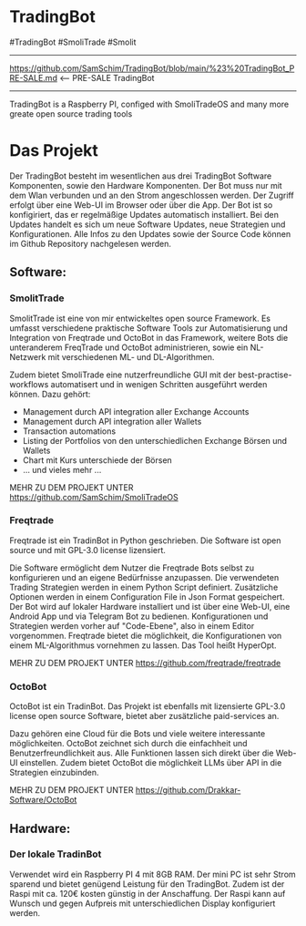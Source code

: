 # TradingBot
#TradingBot #SmoliTrade #Smolit
___
https://github.com/SamSchim/TradingBot/blob/main/%23%20TradingBot_PRE-SALE.md     <-- PRE-SALE TradingBot
___


TradingBot is a Raspberry PI, configed with SmoliTradeOS and many more greate open source trading tools

# Das Projekt
Der TradingBot besteht im wesentlichen aus drei TradingBot Software Komponenten, sowie den Hardware Komponenten.
Der Bot muss nur mit dem Wlan verbunden und an den Strom angeschlossen werden.
Der Zugriff erfolgt über eine Web-UI im Browser oder über die App.
Der Bot ist so konfigiriert, das er regelmäßige Updates automatisch installiert. Bei den Updates handelt es sich um neue Software Updates, neue Strategien und Konfigurationen.
Alle Infos zu den Updates sowie der Source Code können im Github Repository nachgelesen werden.

## Software:

### SmolitTrade
SmolitTrade ist eine von mir entwickeltes open source Framework. 
Es umfasst verschiedene praktische Software Tools zur Automatisierung und Integration von Freqtrade und OctoBot in das Framework, weitere Bots die unteranderem FreqTrade und OctoBot administrieren, sowie ein NL-Netzwerk mit verschiedenen ML- und DL-Algorithmen. 

Zudem bietet SmoliTrade eine nutzerfreundliche GUI mit der best-practise-workflows automatisert und in wenigen Schritten ausgeführt werden können. Dazu gehört:

- Management durch API integration aller Exchange Accounts
- Management durch API integration aller Wallets
- Transaction automations
- Listing der Portfolios von den unterschiedlichen Exchange Börsen und Wallets
- Chart mit Kurs unterschiede der Börsen
- ... und vieles mehr ...

MEHR ZU DEM PROJEKT UNTER https://github.com/SamSchim/SmoliTradeOS

### Freqtrade
Freqtrade ist ein TradinBot in Python geschrieben. Die Software ist open source und mit  GPL-3.0 license  lizensiert. 

Die Software ermöglicht dem Nutzer die Freqtrade Bots selbst zu konfigurieren und an eigene Bedürfnisse anzupassen. Die verwendeten Trading Strategien werden in einem Python Script definiert. Zusätzliche Optionen werden in einem Configuration File in Json Format gespeichert.
Der Bot wird auf lokaler Hardware installiert und ist über eine Web-UI, eine Android App und via Telegram Bot zu bedienen. 
Konfigurationen und Strategien werden vorher auf "Code-Ebene", also in einem Editor vorgenommen.
Freqtrade bietet die möglichkeit, die Konfigurationen von einem ML-Algorithmus vornehmen zu lassen. Das Tool heißt HyperOpt.

MEHR ZU DEM PROJEKT UNTER https://github.com/freqtrade/freqtrade

### OctoBot
OctoBot ist ein TradinBot. Das Projekt ist ebenfalls mit lizensierte GPL-3.0 license open source Software, bietet aber zusätzliche paid-services an. 

Dazu gehören eine Cloud für die Bots und viele weitere interessante möglichkeiten.
OctoBot zeichnet sich durch die einfachheit und Benutzerfreundlichkeit aus. Alle Funktionen lassen sich direkt über die Web-UI einstellen. Zudem bietet OctoBot die möglichkeit LLMs über API in die Strategien einzubinden.

MEHR ZU DEM PROJEKT UNTER https://github.com/Drakkar-Software/OctoBot

## Hardware:

### Der lokale TradinBot
Verwendet wird ein Raspberry PI 4 mit 8GB RAM. Der mini PC ist sehr Strom sparend und bietet genügend Leistung für den TradingBot. Zudem ist der Raspi mit ca. 120€ kosten günstig in der Anschaffung.
Der Raspi kann auf Wunsch und gegen Aufpreis mit unterschiedlichen Display konfiguriert werden. 


